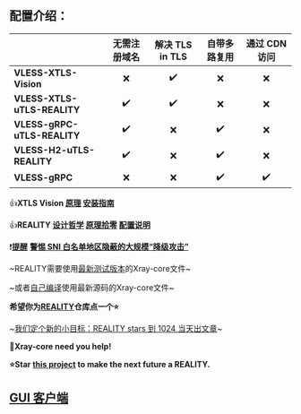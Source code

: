 ## **配置介绍：** 

| | 无需注册域名 | 解决 TLS in TLS | 自带多路复用 | 通过 CDN 访问 |
| :--- | :---: | :---: | :---: | :---: |
| **VLESS-XTLS-Vision** | :x: | :heavy_check_mark: | :x: | :x: |
| **VLESS-XTLS-uTLS-REALITY** | :heavy_check_mark: | :heavy_check_mark: | :x: | :x: |
| **VLESS-gRPC-uTLS-REALITY** | :heavy_check_mark: | :x: | :heavy_check_mark: | :x: |
| **VLESS-H2-uTLS-REALITY** | :heavy_check_mark: | :x: | :heavy_check_mark: | :x: |
| **VLESS-gRPC** | :x: | :x: | :heavy_check_mark: | :heavy_check_mark: |

:+1:**XTLS Vision [原理](https://github.com/XTLS/Xray-core/discussions/1295) [安装指南](https://github.com/chika0801/Xray-install)**

:+1:**REALITY [设计哲学](https://github.com/XTLS/Xray-core/issues/1689#issuecomment-1439447009) [原理拾零](https://github.com/XTLS/Xray-core/issues/1891#issuecomment-1495439413) [配置说明](https://github.com/XTLS/REALITY#readme)**

:exclamation:**[提醒](https://github.com/chika0801/Xray-examples/blob/main/warning.md)** **[警惕 SNI 白名单地区隐蔽的大规模“降级攻击”](https://github.com/net4people/bbs/issues/254)**

~REALITY需要使用[最新测试版本](https://github.com/XTLS/Xray-core/actions/workflows/release.yml)的Xray-core文件~

~或者[自己编译](https://github.com/chika0801/Xray-install/blob/main/compile_Xray-core.md)使用最新源码的Xray-core文件~

**希望你为[REALITY](https://github.com/XTLS/REALITY)仓库点一个:star:**

~[我们定个新的小目标：REALITY stars 到 1024 当天出文章](https://github.com/XTLS/Xray-core/issues/1679#issuecomment-1436520973)~

:eyes:**Xray-core need you help!**

**:star:Star [this project](https://github.com/XTLS/REALITY) to make the next future a REALITY.**

## **[GUI 客户端](https://github.com/XTLS/Xray-core/blob/main/README.md#gui-clients)** 
